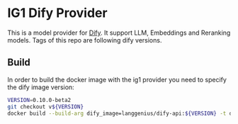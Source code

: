 # IG1 Dify Provider

This is a model provider for [Dify](https://dify.ai/).
It support LLM, Embeddings and Reranking models.
Tags of this repo are following dify versions.

## Build

In order to build the docker image with the ig1 provider you need to specify the dify image version:

```bash
VERSION=0.10.0-beta2
git checkout v${VERSION}
docker build --build-arg dify_image=langgenius/dify-api:${VERSION} -t dify-api:${VERSION}-ig1 .
```
